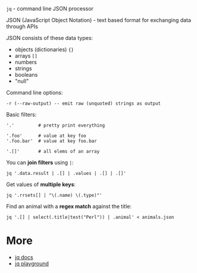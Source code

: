 `jq` - command line JSON processor 

JSON (JavaScript Object Notation) - text based format for exchanging data through APIs

JSON consists of these data types:

* objects (dictionaries) `{}`
* arrays `[]`
* numbers
* strings
* booleans
* "null"

Command line options:

```
-r (--raw-output) -- emit raw (unquoted) strings as output
```

Basic filters:

```
'.'         # pretty print everything

'.foo'      # value at key foo
'.foo.bar'  # value at key foo.bar

'.[]'       # all elems of an array
```

You can **join filters** using `|`:

```
jq '.data.result | .[] | .values | .[] | .[]'
```

Get values of **multiple keys**:

```
jq '.rrsets[] | "\(.name) \(.type)"'
```

Find an animal with a **regex match** against the title:

```
jq '.[] | select(.title|test("Perl")) | .animal' < animals.json
```

# More

* [jq docs](https://stedolan.github.io/jq/manual/)
* [jq playground](https://jqplay.org/)
